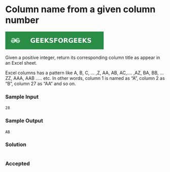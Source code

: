 # Column name from a given column number

[![Problem Link](../assets/gfg.svg)](https://practice.geeksforgeeks.org/problems/column-name-from-a-given-column-number4244/1/#)

Given a positive integer, return its corresponding column title as appear in an Excel sheet.

Excel columns has a pattern like A, B, C, … ,Z, AA, AB, AC,…. ,AZ, BA, BB, … ZZ, AAA, AAB ….. etc. In other words, column 1 is named as “A”, column 2 as “B”, column 27 as “AA” and so on.

### Sample Input
```
28
```
### Sample Output
```
AB
```

### Solution
```cpp

```

### Accepted

